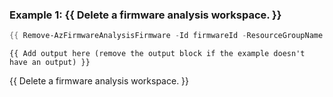 ### Example 1: {{ Delete a firmware analysis workspace. }}
```powershell
{{ Remove-AzFirmwareAnalysisFirmware -Id firmwareId -ResourceGroupName resourceGroupName -WorkspaceName workspaceName }}
```

```output
{{ Add output here (remove the output block if the example doesn't have an output) }}
```

{{ Delete a firmware analysis workspace. }}

